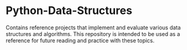 # Python-Data-Structures
Contains reference projects that implement and evaluate various data structures and algorithms. This repository is intended to be used as a reference for future reading and practice with these topics.
